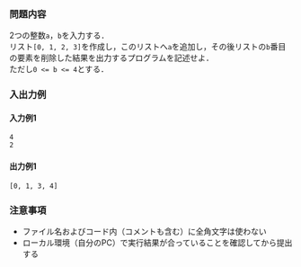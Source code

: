 ### 問題内容
2つの整数`a`，`b`を入力する．  
リスト`[0, 1, 2, 3]`を作成し，このリストへ`a`を追加し，その後リストの`b`番目の要素を削除した結果を出力するプログラムを記述せよ．  
ただし`0 <= b <= 4`とする．


### 入出力例
#### 入力例1
```
4
2
```

#### 出力例1
```
[0, 1, 3, 4]
```

### 注意事項

- ファイル名およびコード内（コメントも含む）に全角文字は使わない  
- ローカル環境（自分のPC）で実行結果が合っていることを確認してから提出する
